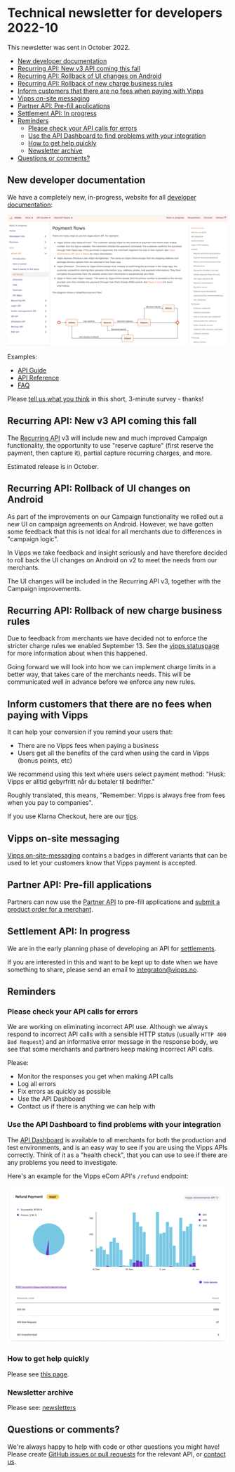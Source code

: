 <!-- START_METADATA
---
sidebar_position: 69
title: 2022-10
---
END_METADATA -->

# Technical newsletter for developers 2022-10

This newsletter was sent in October 2022.

<!-- START_TOC -->

* [New developer documentation](#new-developer-documentation)
* [Recurring API: New v3 API coming this fall](#recurring-api-new-v3-api-coming-this-fall)
* [Recurring API: Rollback of UI changes on Android](#recurring-api-rollback-of-ui-changes-on-android)
* [Recurring API: Rollback of new charge business rules](#recurring-api-rollback-of-new-charge-business-rules)
* [Inform customers that there are no fees when paying with Vipps](#inform-customers-that-there-are-no-fees-when-paying-with-vipps)
* [Vipps on-site messaging](#vipps-on-site-messaging)
* [Partner API: Pre-fill applications](#partner-api-pre-fill-applications)
* [Settlement API: In progress](#settlement-api-in-progress)
* [Reminders](#reminders)
  * [Please check your API calls for errors](#please-check-your-api-calls-for-errors)
  * [Use the API Dashboard to find problems with your integration](#use-the-api-dashboard-to-find-problems-with-your-integration)
  * [How to get help quickly](#how-to-get-help-quickly)
  * [Newsletter archive](#newsletter-archive)
* [Questions or comments?](#questions-or-comments)

<!-- END_TOC -->

## New developer documentation

We have a completely new, in-progress, website for all
[developer documentation](https://vippsas.github.io/vipps-developer-docs/):

![Vipps Developer Documentation](images/2022-09-vipps-developer-docs.png)

Examples:

* [API Guide](https://vippsas.github.io/vipps-developer-docs/docs/APIs/ecom-api)
* [API Reference](https://vippsas.github.io/vipps-developer-docs/api/ecom)
* [FAQ](https://vippsas.github.io/vipps-developer-docs/docs/vipps-developers/faqs/)

Please
[tell us what you think](https://forms.office.com/r/8iZVibsM4m)
in this short, 3-minute survey - thanks!

## Recurring API: New v3 API coming this fall

The
[Recurring API](https://vippsas.github.io/vipps-developer-docs/docs/APIs/recurring-api)
v3 will include new and much improved Campaign functionality,
the opportunity to use "reserve capture" (first reserve the payment, then capture it),
partial capture recurring charges, and more.

Estimated release is in October.

## Recurring API: Rollback of UI changes on Android

As part of the improvements on our Campaign functionality we rolled out a new UI
on campaign agreements on Android. However, we have gotten some feedback that
this is not ideal for all merchants due to differences in "campaign logic".

In Vipps we take feedback and insight seriously and have therefore decided to
roll back the UI changes on Android on v2 to meet the needs from our merchants.

The UI changes will be included in the Recurring API v3, together with the
Campaign improvements.

## Recurring API: Rollback of new charge business rules

Due to feedback from merchants we have decided not to enforce the stricter charge rules we enabled September 13. See the [vipps statuspage](https://vipps.statuspage.io/incidents/n5xlxwz1yvbr) for more information about when this happened.

Going forward we will look into how we can implement charge limits in a better way, that takes care of the merchants needs. This will be communicated well in advance before we enforce any new rules.

## Inform customers that there are no fees when paying with Vipps

It can help your conversion if you remind your users that:

* There are no Vipps fees when paying a business
* Users get all the benefits of the card when using the card in Vipps (bonus points, etc)

We recommend using this text where users select payment method:
"Husk: Vipps er alltid gebyrfritt når du betaler til bedrifter."

Roughly translated, this means, "Remember: Vipps is always free from fees when you pay to companies".

If you use Klarna Checkout, here are our
[tips](../faqs/other-faq.md#can-i-use-vipps-with-klarna-checkout).

## Vipps on-site messaging

[Vipps on-site-messaging](https://github.com/vippsas/vipps-checkout-api/blob/main/vipps-checkout-on-site-messaging.md)
contains a badges in different variants that can be used to let your customers
know that Vipps payment is accepted.

## Partner API: Pre-fill applications

Partners can now use the
[Partner API](https://github.com/vippsas/vipps-partner-api)
to pre-fill applications and
[submit a product order for a merchant](https://github.com/vippsas/vipps-partner-api/blob/main/vipps-partner-api.md#submit-a-product-order-for-a-merchant).

## Settlement API: In progress

We are in the early planning phase of developing an API for
[settlements](../common-topics/settlements/).

If you are interested in this and want to be kept up to date when we have
something to share, please send an email to integraton@vipps.no.

## Reminders

### Please check your API calls for errors

We are working on eliminating incorrect API use. Although we always respond to
incorrect API calls with a sensible HTTP status (usually `HTTP 400 Bad Request`)
and an informative error message in the response body, we see that some merchants
and partners keep making incorrect API calls.

Please:

* Monitor the responses you get when making API calls
* Log all errors
* Fix errors as quickly as possible
* Use the API Dashboard
* Contact us if there is anything we can help with

### Use the API Dashboard to find problems with your integration

The
[API Dashboard](../developer-resources/api-dashboard.md)
is available to all merchants for both the production and test environments,
and is an easy way to see if you are using the Vipps APIs correctly.
Think of it as a "health check", that you can use to see if there are any
problems you need to investigate.

Here's an example for the Vipps eCom API's `/refund` endpoint:

![API Dashboard example](images/2021-02-api-dashboard-example.png)

### How to get help quickly

Please see
[this page](https://vippsas.github.io/vipps-developer-docs/docs/vipps-developers/contact).

### Newsletter archive

Please see: [newsletters](https://vippsas.github.io/vipps-developer-docs/docs/vipps-developers/newsletters/)

## Questions or comments?

We're always happy to help with code or other questions you might have!
Please create [GitHub issues or pull requests](https://github.com/vippsas)
for the relevant API,
or [contact us](https://vippsas.github.io/vipps-developer-docs/docs/vipps-developers/contact).
